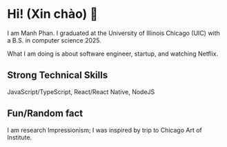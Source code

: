 # Hi! (Xin chào) 👋

I am Manh Phan. I graduated at the University of Illinois Chicago (UIC) with a B.S. in computer science 2025.

What I am doing is about software engineer, startup, and watching Netflix.

## Strong Technical Skills
JavaScript/TypeScript, React/React Native, NodeJS

## Fun/Random fact
I am research Impressionism; I was inspired by trip to Chicago Art of Institute.

<!--
**Mightymanh/Mightymanh** is a ✨ _special_ ✨ repository because its `README.md` (this file) appears on your GitHub profile.

Here are some ideas to get you started:

- 🔭 I’m currently working on ...
- 🌱 I’m currently learning ...
- 👯 I’m looking to collaborate on ...
- 🤔 I’m looking for help with ...
- 💬 Ask me about ...
- 📫 How to reach me: ...
- 😄 Pronouns: ...
- ⚡ Fun fact: ...
-->
